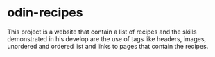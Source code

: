 # odin-recipes
This project is a website that contain a list of recipes and the skills demonstrated in his develop are the use of tags like headers, images, unordered and ordered list and links to pages that contain the recipes.